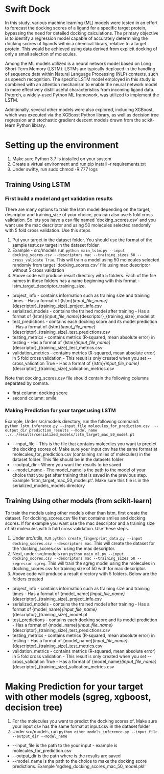 # Swift Dock


In this study, various machine learning (ML) models were tested in an effort to forecast the docking scores of a ligand for a specific target protein, bypassing the need for detailed docking calculations. The primary objective is to identify a regression model capable of accurately determining the docking scores of ligands within a chemical library, relative to a target protein. This would be achieved using data derived from explicit docking of only a small selection of molecules.

Among the ML models utilized is a neural network model based on Long Short-Term Memory (LSTM). LSTMs are typically deployed in the handling of sequence data within Natural Language Processing (NLP) contexts, such as speech recognition. The specific LSTM model employed in this study is combined with an attention mechanism to enable the neural network model to more effectively distill useful characteristics from incoming ligand data. Pytorch, a widely-used Python ML framework, was utilized to implement the LSTM.

Additionally, several other models were also explored, including XGBoost, which was executed via the XGBoost Python library, as well as decision tree regression and stochastic gradient descent models drawn from the scikit-learn Python library.


# Setting up the environment

1. Make sure Python 3.7 is installed on your system
2. Create a virtual environment and run  pip install -r requirements.txt
3. Under swifty, run sudo chmod -R 777 logs
## Training Using LSTM
### First build a model and get validation results 
 There are many options to train the lstm model depending on the target, descriptor and training_size of your choice, you can also use 5 fold cross validation. So lets you have a csv file named 'docking_scores.csv' and you want use the mac descriptor and using 50 molecules selected randomly with 5 fold cross validation. Use this steps.
1. Put your target in the dataset folder. You should use the format of the sample test.csv target in the dataset folder.
2. Example -  src/models run `python main_lstm.py --input docking_scores.csv --descriptors mac --training_sizes 50 --cross_validate True`. This will train a model using 50 molecules selected randomly from target 'docking_scores.csv' file using mac descriptor without 5 cross validation
3. Above code will produce result directory with 5 folders. Each of the file names in these folders has a name beginning with this format - lstm_target_descriptor_training_size.
- project_info - contains information such as training size and training times - Has a format of {lstm}_{input_file_name}_{descriptor}_{training_size}_project_info.csv
- serialized_models - contains the trained model after training -  Has a format of {lstm}_{input_file_name}_{descriptor}_{training_size}_model.pt
- test_predictions - contains each docking score and its model prediction - Has a format of {lstm}_{input_file_name}_{descriptor}_{training_size}_test_predictions.csv
- testing_metrics - contains metrics (R-squared, mean absolute error) in testing - Has a format of {lstm}_{input_file_name}_{descriptor}_{training_size}_test_metrics.csv
- validation_metrics - contains metrics (R-squared, mean absolute error) in 5 fold cross validation - This result is only created when you set -- cross_validation True  - Has a format of {lstm}_{input_file_name}_{descriptor}_{training_size}_validation_metrics.csv

Note that docking_scores.csv file should contain the following columns separated by comma.
- first column: docking score
- second column: smile


### Making Prediction for your target using LSTM 
Example, Under src/models directory, run the following command:  
`python lstm_inference.py --input_file molecules_for_prediction.csv  --output_dir prediction_results --model_name ../../results/serialized_models/lstm_target_mac_50_model.pt`
  -  --input_file - This is the file that contains molecules you want to predict the docking scores of. Make sure your input csv has the same format at molecules_for_prediction.csv (containing smiles of molecules) in the dataset folder. This file should be in the datasets folder
  -  --output_dir - Where you want the results to be saved
  -  --model_name - The model_name is the path to the model of your choice that you get after training that is saved in the previous step. Example 'lstm_target_mac_50_model.pt'. Make sure this file is in the serialized_models_models directory


## Training Using other models (from scikit-learn)
To train the models using other models other than lstm, first create the dataset. For docking_scores.csv file that contains smiles and docking scores. If for example you want use the mac descriptor and a training size of 50 molecules with 5 fold cross validation. Use these steps.
1. Under src/utils, run `python create_fingerprint_data.py --input docking_scores.csv --descriptors mac`. This will create the dataset for the 'docking_scores.csv' using the mac descriptor.
2. Next, under src/models run `python main_ml.py --input docking_scores.csv --descriptors mac --training_sizes 50 --regressor sgreg`. This will train the sgreg model using the molecules in docking_scores.csv for training size of 50 with for mac descriptor.
3. Above code will produce a result directory with 5 folders. Below are the folders created
- project_info - contains information such as training size and training times - Has a format of {model_name}_{input_file_name}_{descriptor}_{training_size}_project_info.csv
- serialized_models - contains the trained model after training -  Has a format of {model_name}_{input_file_name}_{descriptor}_{training_size}_model.pt
- test_predictions - contains each docking score and its model prediction - Has a format of {model_name}_{input_file_name}_{descriptor}_{training_size}_test_predictions.csv
- testing_metrics - contains metrics (R-squared, mean absolute error) in testing - Has a format of {model_name}_{input_file_name}_{descriptor}_{training_size}_test_metrics.csv
- validation_metrics - contains metrics (R-squared, mean absolute error) in 5 fold cross validation - This result is only created when you set -- cross_validation True  - Has a format of {model_name}_{input_file_name}_{descriptor}_{training_size}_validation_metrics.csv

# Making Prediction for your target with other models (sgreg, xgboost, decision tree)
1. For the molecules you want to predict the docking scores of. Make sure your input csv has the same format at input.csv in the dataset folder
2. Under src/models, run `python other_models_inference.py --input_file --output_dir --model_name`
- --input_file is the path to the your input -  example is molecules_for_prediction.csv
- --output_dir is the path where is the results are saved
- --model_name is the path to the choice to make the docking score predictions. Example 'sgdreg_docking_scores_mac_50_model.pkl'
